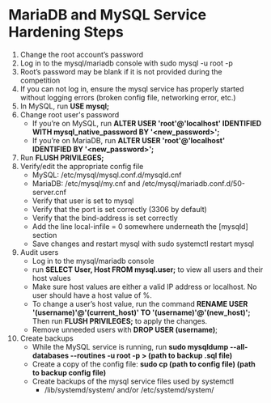 # MariaDB and MySQL Service Hardening Steps
1. Change the root account’s password
2. Log in to the mysql/mariadb console with sudo mysql -u root -p
3. Root’s password may be blank if it is not provided during the competition
4. If you can not log in, ensure the mysql service has properly started without logging errors (broken config file, networking error, etc.)
5. In MySQL, run **USE mysql;**
6. Change root user's password
	- If you’re on MySQL, run **ALTER USER 'root'@'localhost' IDENTIFIED WITH mysql_native_password BY '<new_password>';**
	- If you’re on MariaDB, run **ALTER USER 'root'@'localhost' IDENTIFIED BY '<new_password>';**
7. Run **FLUSH PRIVILEGES;**
8. Verify/edit the appropriate config file
	- MySQL: /etc/mysql/mysql.conf.d/mysqld.cnf
	- MariaDB: /etc/mysql/my.cnf and /etc/mysql/mariadb.conf.d/50-server.cnf
	- Verify that user is set to mysql
	- Verify that the port is set correctly (3306 by default)
	- Verify that the bind-address is set correctly
	- Add the line local-infile = 0 somewhere underneath the \[mysqld\] section
	- Save changes and restart mysql with sudo systemctl restart mysql
9. Audit users
	- Log in to the mysql/mariadb console
	- run **SELECT User, Host FROM mysql.user;** to view all users and their host values
	- Make sure host values are either a valid IP address or localhost. No user should have a host value of %.
	- To change a user’s host value, run the command **RENAME USER '(username)'@'(current_host)' TO '(username)'@'(new_host)';** Then run **FLUSH PRIVILEGES;** to apply the changes.
	- Remove unneeded users with **DROP USER (username)**;
10. Create backups
	- While the MySQL service is running, run **sudo mysqldump --all-databases --routines -u root -p > (path to backup .sql file)**
	- Create a copy of the config file: **sudo cp (path to config file) (path to backup config file)**
	- Create backups of the mysql service files used by systemctl
		- /lib/systemd/system/ and/or /etc/systemd/system/
